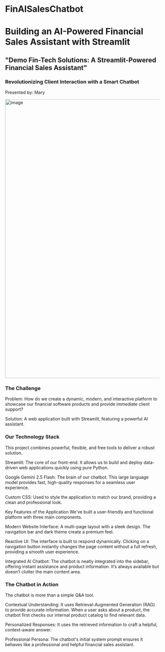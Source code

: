 # FinAISalesChatbot
# Building an AI-Powered Financial Sales Assistant with Streamlit
## "Demo Fin-Tech Solutions: A Streamlit-Powered Financial Sales Assistant"

### Revolutionizing Client Interaction with a Smart Chatbot

Presented by: Mary

<img width="1900" height="908" alt="image" src="https://github.com/user-attachments/assets/e798809c-5e08-45b5-906f-f73a443d661a" />


### The Challenge
Problem: How do we create a dynamic, modern, and interactive platform to showcase our financial software products and provide immediate client support?

Solution: A web application built with Streamlit, featuring a powerful AI assistant.

### Our Technology Stack
This project combines powerful, flexible, and free tools to deliver a robust solution.

Streamlit: The core of our front-end. It allows us to build and deploy data-driven web applications quickly using pure Python.

Google Gemini 2.5 Flash: The brain of our chatbot. This large language model provides fast, high-quality responses for a seamless user experience.

Custom CSS: Used to style the application to match our brand, providing a clean and professional look.

Key Features of the Application
We've built a user-friendly and functional platform with three main components.

Modern Website Interface: A multi-page layout with a sleek design. The navigation bar and dark theme create a premium feel.

Reactive UI: The interface is built to respond dynamically. Clicking on a navigation button instantly changes the page content without a full refresh, providing a smooth user experience.

Integrated AI Chatbot: The chatbot is neatly integrated into the sidebar, offering instant assistance and product information. It’s always available but doesn’t clutter the main content area.

### The Chatbot in Action
The chatbot is more than a simple Q&A tool.

Contextual Understanding: It uses Retrieval-Augmented Generation (RAG) to provide accurate information. When a user asks about a product, the chatbot first checks our internal product catalog to find relevant data.

Personalized Responses: It uses the retrieved information to craft a helpful, context-aware answer.

Professional Persona: The chatbot's initial system prompt ensures it behaves like a professional and helpful financial sales assistant.
